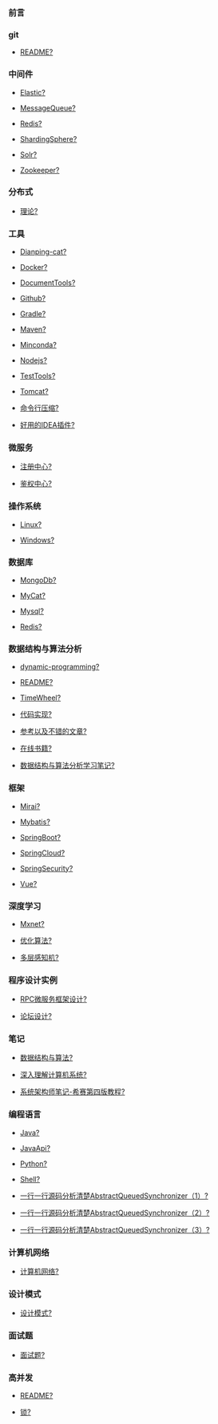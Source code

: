 ### 前言

### git

- [README?](/git/README.md)<br>

### 中间件
- [Elastic?](/中间件/Elastic.md)<br>

- [MessageQueue?](/中间件/MessageQueue.md)<br>

- [Redis?](/中间件/Redis.md)<br>

- [ShardingSphere?](/中间件/ShardingSphere.md)<br>

- [Solr?](/中间件/Solr.md)<br>

- [Zookeeper?](/中间件/Zookeeper.md)<br>

### 分布式
- [理论?](/分布式/理论.md)<br>

### 工具
- [Dianping-cat?](/工具/Dianping-cat.md)<br>

- [Docker?](/工具/Docker.md)<br>

- [DocumentTools?](/工具/DocumentTools.md)<br>

- [Github?](/工具/Github.md)<br>

- [Gradle?](/工具/Gradle.md)<br>

- [Maven?](/工具/Maven.md)<br>

- [Minconda?](/工具/Minconda.md)<br>

- [Nodejs?](/工具/Nodejs.md)<br>

- [TestTools?](/工具/TestTools.md)<br>

- [Tomcat?](/工具/Tomcat.md)<br>

- [命令行压缩?](/工具/命令行压缩.md)<br>

- [好用的IDEA插件?](/工具/好用的IDEA插件.md)<br>

### 微服务
- [注册中心?](/微服务/注册中心.md)<br>

- [鉴权中心?](/微服务/鉴权中心.md)<br>

### 操作系统
- [Linux?](/操作系统/Linux.md)<br>

- [Windows?](/操作系统/Windows.md)<br>

### 数据库
- [MongoDb?](/数据库/MongoDb.md)<br>

- [MyCat?](/数据库/MyCat.md)<br>

- [Mysql?](/数据库/Mysql.md)<br>

- [Redis?](/数据库/Redis.md)<br>

### 数据结构与算法分析
- [dynamic-programming?](/数据结构与算法分析/dynamic-programming.md)<br>

- [README?](/数据结构与算法分析/README.md)<br>

- [TimeWheel?](/数据结构与算法分析/TimeWheel.md)<br>

- [代码实现?](/数据结构与算法分析/代码实现.md)<br>

- [参考以及不错的文章?](/数据结构与算法分析/参考以及不错的文章.md)<br>

- [在线书籍?](/数据结构与算法分析/在线书籍.md)<br>

- [数据结构与算法分析学习笔记?](/数据结构与算法分析/数据结构与算法分析学习笔记.md)<br>

### 框架
- [Mirai?](/框架/Mirai.md)<br>

- [Mybatis?](/框架/Mybatis.md)<br>

- [SpringBoot?](/框架/SpringBoot.md)<br>

- [SpringCloud?](/框架/SpringCloud.md)<br>

- [SpringSecurity?](/框架/SpringSecurity.md)<br>

- [Vue?](/框架/Vue.md)<br>

### 深度学习
- [Mxnet?](/深度学习/Mxnet.md)<br>

- [优化算法?](/深度学习/优化算法.md)<br>

- [多层感知机?](/深度学习/多层感知机.md)<br>

### 程序设计实例
- [RPC微服务框架设计?](/程序设计实例/RPC微服务框架设计.md)<br>

- [论坛设计?](/程序设计实例/论坛设计.md)<br>

### 笔记
- [数据结构与算法?](/笔记/数据结构与算法.md)<br>

- [深入理解计算机系统?](/笔记/深入理解计算机系统.md)<br>

- [系统架构师笔记-希赛第四版教程?](/笔记/系统架构师笔记-希赛第四版教程.md)<br>

### 编程语言
- [Java?](/编程语言/Java.md)<br>

- [JavaApi?](/编程语言/JavaApi.md)<br>

- [Python?](/编程语言/Python.md)<br>

- [Shell?](/编程语言/Shell.md)<br>

- [一行一行源码分析清楚AbstractQueuedSynchronizer（1）?](/编程语言/一行一行源码分析清楚AbstractQueuedSynchronizer（1）.md)<br>

- [一行一行源码分析清楚AbstractQueuedSynchronizer（2）?](/编程语言/一行一行源码分析清楚AbstractQueuedSynchronizer（2）.md)<br>

- [一行一行源码分析清楚AbstractQueuedSynchronizer（3）?](/编程语言/一行一行源码分析清楚AbstractQueuedSynchronizer（3）.md)<br>

### 计算机网络
- [计算机网络?](/计算机网络/计算机网络.md)<br>

### 设计模式
- [设计模式?](/设计模式/设计模式.md)<br>

### 面试题
- [面试题?](/面试题/面试题.md)<br>

### 高并发
- [README?](/高并发/README.md)<br>

- [锁?](/高并发/锁.md)<br>